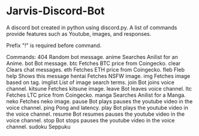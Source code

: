# Jarvis-Discord-Bot
A discord bot created in python using discord.py. A list of commands provide features such as Youtube, images, and responses.

Prefix "!" is required before command.

Commands:
404    Random bot message.
anime   Searches Anilist for an Anime.
bot     Bot message.
btc     Fetches BTC price from Coingecko.
clear   Clears chat messages.
eth     Fetches ETH price from Coingecko.
fleb    Fleb
help    Shows this message
hentai  Fetches NSFW image.
img     Fetches image based on tag.
imglist List of image search terms.
join    Bot joins voice channel.
kitsune Fetches kitsune image.
leave   Bot leaves voice channel.
ltc     Fetches LTC price from Coingecko.
manga   Searches Anilist for a Manga.
neko    Fetches neko image.
pause   Bot plays pauses the youtube video in the voice channel.
ping    Pong and latency.
play    Bot plays the youtube video in the voice channel.
resume  Bot resumes pauses the youtube video in the voice channel.
stop    Bot stops pauses the youtube video in the voice channel.
sudoku  Seppuku
